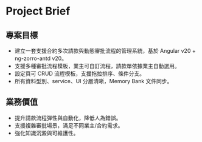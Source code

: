 # Project Brief

## 專案目標
- 建立一套支援合約多次請款與動態審批流程的管理系統，基於 Angular v20 + ng-zorro-antd v20。
- 支援多種審批流程模板，業主可自訂流程，請款單依據業主自動選用。
- 設定頁可 CRUD 流程模板，支援拖拉排序、條件分支。
- 所有資料型別、service、UI 分層清晰，Memory Bank 文件同步。

## 業務價值
- 提升請款流程彈性與自動化，降低人為錯誤。
- 支援複雜審批場景，滿足不同業主/合約需求。
- 強化知識沉澱與可維護性。 
